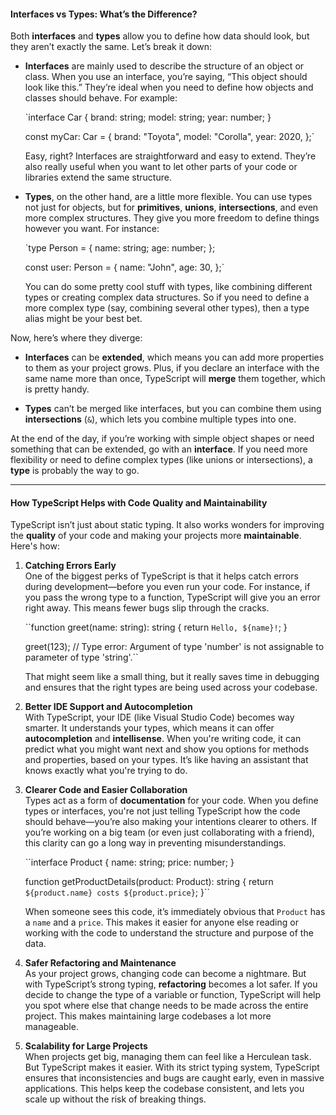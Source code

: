 #### Interfaces vs Types: What’s the Difference?

Both **interfaces** and **types** allow you to define how data should look, but they aren’t exactly the same. Let’s break it down:

*   **Interfaces** are mainly used to describe the structure of an object or class. When you use an interface, you’re saying, “This object should look like this.” They’re ideal when you need to define how objects and classes should behave. For example:
    
       
    
      
    
    `interface Car {
      brand: string;
      model: string;
      year: number;
    }
    
    const myCar: Car = {
      brand: "Toyota",
      model: "Corolla",
      year: 2020,
    };` 
    
    Easy, right? Interfaces are straightforward and easy to extend. They’re also really useful when you want to let other parts of your code or libraries extend the same structure.
    
*   **Types**, on the other hand, are a little more flexible. You can use types not just for objects, but for **primitives**, **unions**, **intersections**, and even more complex structures. They give you more freedom to define things however you want. For instance:
    
      
    
    `type Person = {
      name: string;
      age: number;
    };
    
    const user: Person = {
      name: "John",
      age: 30,
    };` 
    
    You can do some pretty cool stuff with types, like combining different types or creating complex data structures. So if you need to define a more complex type (say, combining several other types), then a type alias might be your best bet.
    

Now, here’s where they diverge:

*   **Interfaces** can be **extended**, which means you can add more properties to them as your project grows. Plus, if you declare an interface with the same name more than once, TypeScript will **merge** them together, which is pretty handy.
    
*   **Types** can’t be merged like interfaces, but you can combine them using **intersections** (`&`), which lets you combine multiple types into one.
    

At the end of the day, if you’re working with simple object shapes or need something that can be extended, go with an **interface**. If you need more flexibility or need to define complex types (like unions or intersections), a **type** is probably the way to go.

* * *


#### How TypeScript Helps with Code Quality and Maintainability

TypeScript isn’t just about static typing. It also works wonders for improving the **quality** of your code and making your projects more **maintainable**. Here's how:

1.  **Catching Errors Early**  
    One of the biggest perks of TypeScript is that it helps catch errors during development—before you even run your code. For instance, if you pass the wrong type to a function, TypeScript will give you an error right away. This means fewer bugs slip through the cracks.
    
       
    
      
    
    ``function greet(name: string): string {
      return `Hello, ${name}!`;
    }
    
    greet(123); // Type error: Argument of type 'number' is not assignable to parameter of type 'string'.`` 
    
    That might seem like a small thing, but it really saves time in debugging and ensures that the right types are being used across your codebase.
    
2.  **Better IDE Support and Autocompletion**  
    With TypeScript, your IDE (like Visual Studio Code) becomes way smarter. It understands your types, which means it can offer **autocompletion** and **intellisense**. When you're writing code, it can predict what you might want next and show you options for methods and properties, based on your types. It’s like having an assistant that knows exactly what you're trying to do.
    
3.  **Clearer Code and Easier Collaboration**  
    Types act as a form of **documentation** for your code. When you define types or interfaces, you're not just telling TypeScript how the code should behave—you’re also making your intentions clearer to others. If you’re working on a big team (or even just collaborating with a friend), this clarity can go a long way in preventing misunderstandings.
    
       
    
      
    
    ``interface Product {
      name: string;
      price: number;
    }
    
    function getProductDetails(product: Product): string {
      return `${product.name} costs ${product.price}`;
    }`` 
    
    When someone sees this code, it’s immediately obvious that `Product` has a `name` and a `price`. This makes it easier for anyone else reading or working with the code to understand the structure and purpose of the data.
    
4.  **Safer Refactoring and Maintenance**  
    As your project grows, changing code can become a nightmare. But with TypeScript’s strong typing, **refactoring** becomes a lot safer. If you decide to change the type of a variable or function, TypeScript will help you spot where else that change needs to be made across the entire project. This makes maintaining large codebases a lot more manageable.
    
5.  **Scalability for Large Projects**  
    When projects get big, managing them can feel like a Herculean task. But TypeScript makes it easier. With its strict typing system, TypeScript ensures that inconsistencies and bugs are caught early, even in massive applications. This helps keep the codebase consistent, and lets you scale up without the risk of breaking things.
    


